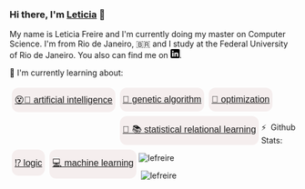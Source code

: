 ### Hi there, I'm [Leticia](http://lattes.cnpq.br/8858066791121572) 👋 

My name is Leticia Freire and I'm currently doing my master on Computer Science. I'm from Rio de Janeiro, <span>🇧🇷</span> and I study at the Federal University of Rio de Janeiro. You also can find me on [![LinkedIn][1.1]][1]. 



<summary>🔭 I'm currently learning about:</summary> 


<button style="background-color:#F5EEEE ; border:none;border-radius: 12px; cursor: pointer; padding: 12px 5px;font-size: 16px;margin: 4px 4px;text-align: center;float:left;">[😵🔮 artificial intelligence](http://google.com/search?q=artificial+intelligence)</button> 

<button style="background-color:#F5EEEE ; border:none;border-radius: 12px; cursor: pointer; padding: 12px 5px;font-size: 16px;margin: 4px 4px;text-align: center;float:left;">[🧬 genetic algorithm](http://google.com/search?q=genetic+algorithm)</button> 

<button style="background-color:#F5EEEE ; border:none;border-radius: 12px; cursor: pointer; padding: 12px 5px;font-size: 16px;margin: 4px 4px;text-align: center;float:left;">[🌳 📚 statistical relational learning](http://google.com/search?q=statistical+relational+learning)</button> 

<button style="background-color:#F5EEEE ; border:none;border-radius: 12px; cursor: pointer; padding: 12px 5px;font-size: 16px;margin: 4px 4px;text-align: center;float:left;">[⁉️ logic](http://google.com/search?q=logic+computer+science)</button> 

<button style="background:#F5EEEE ; border:none;border-radius: 12px; cursor: pointer; padding: 12px 5px;font-size: 16px;margin: 4px 4px;text-align: center;float:left;">[💻 machine learning](http://google.com/search?q=machine+learning)</button> 

<button style="background-color:#F5EEEE ; border:none;border-radius: 12px; cursor: pointer; padding: 12px 5px;font-size: 16px;margin: 4px 4px;text-align: center;">[🚀 optimization](http://google.com/search?q=optimization)</button> 


<summary>⚡  Github Stats:</summary>


![lefreire](https://github-readme-stats.vercel.app/api/top-langs?username=lefreire&show_icons=true&locale=en&layout=compact&theme=radical)

 ![lefreire](https://github-readme-stats.vercel.app/api?username=lefreire&show_icons=true&locale=en&theme=radical&count_private=true)


[1.1]:https://raw.githubusercontent.com/lefreire/lefreire/master/linkedin-3-16.png (linkedin icon)
[1]: https://www.linkedin.com/in/leticia-freire-a34a90135/